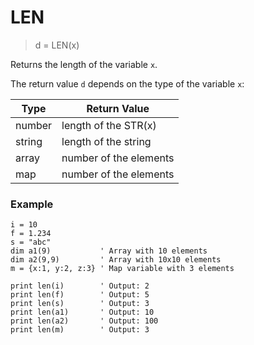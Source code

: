 # LEN

> d = LEN(x)

Returns the length of the variable `x`.

The return value `d` depends on the type of the variable `x`:

| Type | Return Value             |
|--------|------------------------|
| number | length of the STR(x)   |
| string | length of the string   |
| array  | number of the elements |
| map    | number of the elements |

### Example

```
i = 10
f = 1.234
s = "abc"
dim a1(9)           ' Array with 10 elements
dim a2(9,9)         ' Array with 10x10 elements
m = {x:1, y:2, z:3} ' Map variable with 3 elements

print len(i)        ' Output: 2
print len(f)        ' Output: 5
print len(s)        ' Output: 3
print len(a1)       ' Output: 10
print len(a2)       ' Output: 100
print len(m)        ' Output: 3
```


